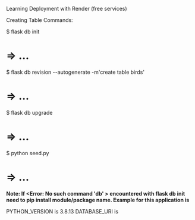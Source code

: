 Learning Deployment with Render (free services)

Creating Table Commands:

$ flask db init
# => ...
$ flask db revision --autogenerate -m'create table birds'
# => ...
$ flask db upgrade
# => ...
$ python seed.py
# => ...

**Note: If <Error: No such command 'db' > encountered with flask db init need to pip install module/package name. Example for this application is <pip install psycopg2-binary>**

PYTHON_VERSION is 3.8.13
DATABASE_URI is <postgresql>